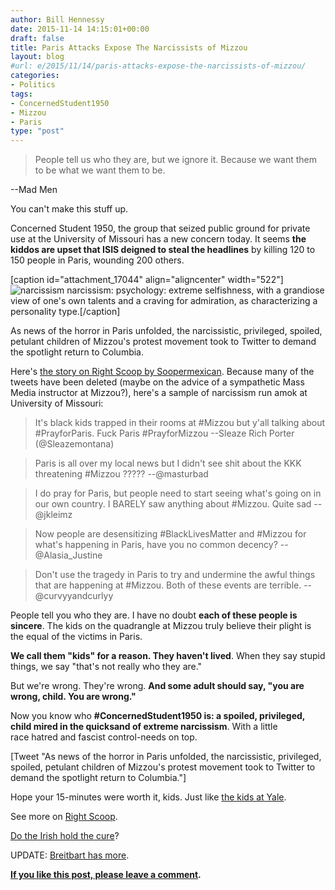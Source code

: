 ```yaml
---
author: Bill Hennessy
date: 2015-11-14 14:15:01+00:00
draft: false
title: Paris Attacks Expose The Narcissists of Mizzou
layout: blog
#url: e/2015/11/14/paris-attacks-expose-the-narcissists-of-mizzou/
categories:
- Politics
tags:
- ConcernedStudent1950
- Mizzou
- Paris
type: "post"
---
```


> People tell us who they are, but we ignore it. Because we want them to be what we want them to be.

--Mad Men



You can't make this stuff up.

Concerned Student 1950, the group that seized public ground for private use at the University of Missouri has a new concern today. It seems **the kiddos are upset that ISIS deigned to steal the headlines** by killing 120 to 150 people in Paris, wounding 200 others.

[caption id="attachment_17044" align="aligncenter" width="522"]![narcissism](https://hennessysview.com/wp-content/uploads/2015/11/Screenshot-2015-11-14-07.48.04.png)
narcissism: psychology: extreme selfishness, with a grandiose view of one's own talents and a craving for admiration, as characterizing a personality type.[/caption]

As news of the horror in Paris unfolded, the narcissistic, privileged, spoiled, petulant children of Mizzou's protest movement took to Twitter to demand the spotlight return to Columbia.

Here's [the story on Right Scoop by Soopermexican](https://therightscoop.com/un-effing-believable-mizzou-protesters-are-angry-paris-terror-attacks-stole-their-media-spotlight/). Because many of the tweets have been deleted (maybe on the advice of a sympathetic Mass Media instructor at Mizzou?), here's a sample of narcissism run amok at University of Missouri:



> It's black kids trapped in their rooms at #Mizzou but y'all talking about #PrayforParis. Fuck Paris #PrayforMizzou --Sleaze Rich Porter (@Sleazemontana)







> Paris is all over my local news but I didn't see shit about the KKK threatening #Mizzou ????? --@masturbad







> I do pray for Paris, but people need to start seeing what's going on in our own country. I BARELY saw anything about #Mizzou. Quite sad --@jkleimz







> Now people are desensitizing #BlackLivesMatter and #Mizzou for what's happening in Paris, have you no common decency? --@Alasia_Justine







> Don't use the tragedy in Paris to try and undermine the awful things that are happening at #Mizzou. Both of these events are terrible. --@curvyyandcurlyy



People tell you who they are. I have no doubt **each of these people is sincere**. The kids on the quadrangle at Mizzou truly believe their plight is the equal of the victims in Paris.

**We call them "kids" for a reason. They haven't lived**. When they say stupid things, we say "that's not really who they are."

But we're wrong. They're wrong. **And some adult should say, "you are wrong, child. You are wrong."**

Now you know who **#ConcernedStudent1950 is: a spoiled, privileged, child mired in the quicksand of extreme narcissism**. With a little race hatred and fascist control-needs on top.

[Tweet "As news of the horror in Paris unfolded, the narcissistic, privileged, spoiled, petulant children of Mizzou's protest movement took to Twitter to demand the spotlight return to Columbia."]

Hope your 15-minutes were worth it, kids. Just like [the kids at Yale](https://hennessysview.com/2015/11/09/hysterical-yale-student-embarrasses-herself-on-video/).

See more on [Right Scoop](https://therightscoop.com/un-effing-believable-mizzou-protesters-are-angry-paris-terror-attacks-stole-their-media-spotlight/).

[Do the Irish hold the cure](https://hennessysview.com/2015/11/10/what-we-need-in-america-is-more-irish/)?

UPDATE: [Breitbart has more](https://www.breitbart.com/national-security/2015/11/14/mizzou-campus-activists-and-black-lives-matter-complain-about-paris-stealing-the-spotlight/).



**[If you like this post, please leave a comment](https://hennessysview.com/2015/11/14/paris-attacks-expose-the-narcissists-of-mizzou/#respond).**

